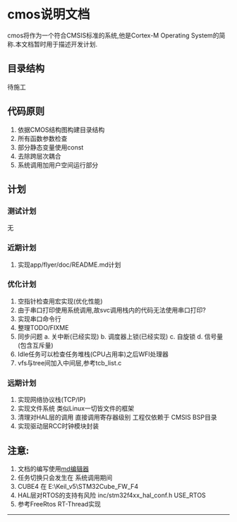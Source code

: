 # cmos说明文档
cmos将作为一个符合CMSIS标准的系统,他是Cortex-M Operating System的简称.本文档暂时用于描述开发计划.

## 目录结构
待施工

## 代码原则
1. 依据CMOS结构图构建目录结构
2. 所有函数参数检查
3. 部分静态变量使用const
4. 去除跨层次耦合
5. 系统调用加用户空间运行部分

## 计划
### 测试计划
无

### 近期计划
1. 实现app/flyer/doc/README.md计划

### 优化计划
1. 空指针检查用宏实现(优化性能)
2. 由于串口打印使用系统调用,故svc调用栈内的代码无法使用串口打印?
3. 实现串口命令行
4. 整理TODO/FIXME
5. 同步问题
   a. 关中断(已经实现)
   b. 调度器上锁(已经实现)
   c. 自旋锁
   d. 信号量(包含互斥量)
6. Idle任务可以检查任务堆栈\(CPU占用率\)之后WFI处理器
7. vfs与tree间加入中间层,参考tcb\_list.c

### 远期计划
1. 实现网络协议栈(TCP/IP)
2. 实现文件系统 类似Linux一切皆文件的框架
3. 清理对HAL层的调用 直接调用寄存器级别 工程仅依赖于 CMSIS BSP目录
4. 实现驱动层RCC时钟模块封装

## 注意:
1. 文档的编写使用[md编辑器][1]
2. 任务切换只会发生在 系统调用期间
3. CUBE4 在 E:\Keil\_v5\STM32Cube\_FW\_F4
4. HAL层对RTOS的支持有风险 inc/stm32f4xx\_hal\_conf.h USE\_RTOS
5. 参考FreeRtos RT-Thread实现

---------

[1]: http://write.blog.csdn.net/mdeditor

